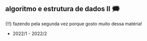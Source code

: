 ## algoritmo e estrutura de dados II 🗯️

{!!} fazendo pela segunda vez porque gosto muito dessa matéria! 

- 2022/1 - 2022/2
